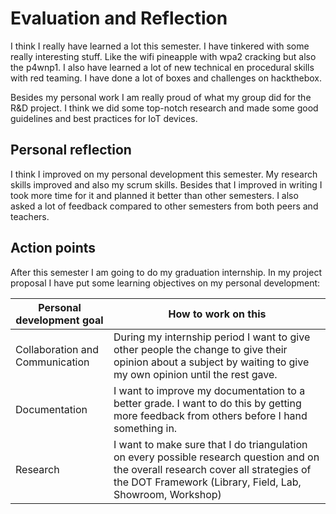 # Evaluation and Reflection

I think I really have learned a lot this semester.
I have tinkered with some really interesting stuff.
Like the wifi pineapple with wpa2 cracking but also the p4wnp1.
I also have learned a lot of new technical en procedural skills with red teaming.
I have done a lot of boxes and challenges on hackthebox.

Besides my personal work I am really proud of what my group did for the R&D project.
I think we did some top-notch research and made some good guidelines and best practices for IoT devices.

## Personal reflection

I think I  improved on my personal development this semester.
My research skills improved and also my scrum skills.
Besides that I improved in writing I took more time for it and planned it better than other semesters.
I also asked a lot of feedback compared to other semesters from both peers and teachers.

## Action points

After this semester I am going to do my graduation internship.
In my project proposal I have put some learning objectives on my personal development:

|     Personal development goal          |     How to work on this                                                                                                                                                                                    |
|----------------------------------------|------------------------------------------------------------------------------------------------------------------------------------------------------------------------------------------------------------|
|     Collaboration and Communication    |     During my internship period I want to give   other people the change to give their opinion about a subject by waiting to give   my own opinion until the rest gave.                                    |
|     Documentation                      |     I want to improve my documentation to a   better grade. I want to do this by getting more feedback from others before I   hand something in.                                                           |
|     Research                           |     I want to make sure that I do triangulation   on every possible research question and on the overall research cover all   strategies of the DOT Framework (Library, Field, Lab, Showroom, Workshop)    |
